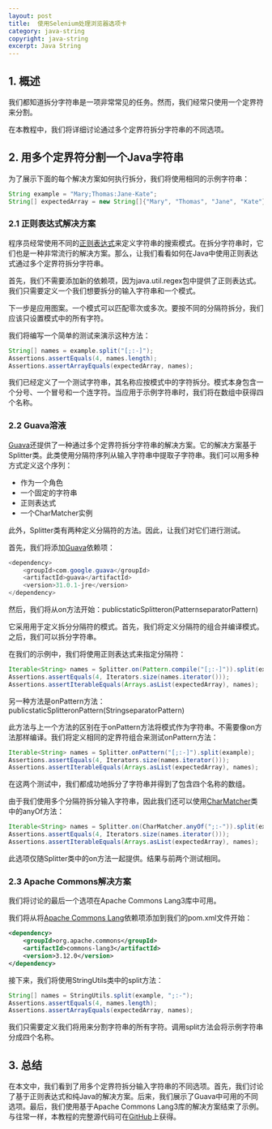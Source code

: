 ```yaml
---
layout: post
title:  使用Selenium处理浏览器选项卡
category: java-string
copyright: java-string
excerpt: Java String
---
```


## 1. 概述

我们都知道拆分字符串是一项非常常见的任务。然而，我们经常只使用一个定界符来分割。

在本教程中，我们将详细讨论通过多个定界符拆分字符串的不同选项。

## 2. 用多个定界符分割一个Java字符串

为了展示下面的每个解决方案如何执行拆分，我们将使用相同的示例字符串：

```java
String example = "Mary;Thomas:Jane-Kate";
String[] expectedArray = new String[]{"Mary", "Thomas", "Jane", "Kate"};
```

### 2.1 正则表达式解决方案

程序员经常使用不同的[正则表达式](https://www.tuyucheng.com/regular-expressions-java)来定义字符串的搜索模式。在拆分字符串时，它们也是一种非常流行的解决方案。那么，让我们看看如何在Java中使用正则表达式通过多个定界符拆分字符串。

首先，我们不需要添加新的依赖项，因为java.util.regex包中提供了正则表达式。我们只需要定义一个我们想要拆分的输入字符串和一个模式。

下一步是应用图案。一个模式可以匹配零次或多次。要按不同的分隔符拆分，我们应该只设置模式中的所有字符。

我们将编写一个简单的测试来演示这种方法：

```java
String[] names = example.split("[;:-]");
Assertions.assertEquals(4, names.length);
Assertions.assertArrayEquals(expectedArray, names);
```

我们已经定义了一个测试字符串，其名称应按模式中的字符拆分。模式本身包含一个分号、一个冒号和一个连字符。当应用于示例字符串时，我们将在数组中获得四个名称。

### 2.2 Guava溶液

[Guava](https://www.tuyucheng.com/guava-guide)还提供了一种通过多个定界符拆分字符串的解决方案。它的解决方案基于Splitter类。此类使用分隔符序列从输入字符串中提取子字符串。我们可以用多种方式定义这个序列：

-   作为一个角色
-   一个固定的字符串
-   正则表达式
-   一个CharMatcher实例

此外，Splitter类有两种定义分隔符的方法。因此，让我们对它们进行测试。

首先，我们将添加[Guava](https://search.maven.org/artifact/com.google.guava/guava/31.0.1-jre/bundle)依赖项：

```java
<dependency>
    <groupId>com.google.guava</groupId>
    <artifactId>guava</artifactId>
    <version>31.0.1-jre</version>
</dependency>
```

然后，我们将从on方法开始：publicstaticSplitteron(PatternseparatorPattern)

它采用用于定义拆分分隔符的模式。首先，我们将定义分隔符的组合并编译模式。之后，我们可以拆分字符串。

在我们的示例中，我们将使用正则表达式来指定分隔符：

```java
Iterable<String> names = Splitter.on(Pattern.compile("[;:-]")).split(example);
Assertions.assertEquals(4, Iterators.size(names.iterator()));
Assertions.assertIterableEquals(Arrays.asList(expectedArray), names);
```

另一种方法是onPattern方法：publicstaticSplitteronPattern(StringseparatorPattern)

此方法与上一个方法的区别在于onPattern方法将模式作为字符串。不需要像on方法那样编译。我们将定义相同的定界符组合来测试onPattern方法：

```java
Iterable<String> names = Splitter.onPattern("[;:-]").split(example);
Assertions.assertEquals(4, Iterators.size(names.iterator()));
Assertions.assertIterableEquals(Arrays.asList(expectedArray), names);
```

在这两个测试中，我们都成功地拆分了字符串并得到了包含四个名称的数组。

由于我们使用多个分隔符拆分输入字符串，因此我们还可以使用[CharMatcher](https://www.tuyucheng.com/guava-string-charmatcher)类中的anyOf方法：

```java
Iterable<String> names = Splitter.on(CharMatcher.anyOf(";:-")).split(example);
Assertions.assertEquals(4, Iterators.size(names.iterator()));
Assertions.assertIterableEquals(Arrays.asList(expectedArray), names);
```

此选项仅随Splitter类中的on方法一起提供。结果与前两个测试相同。

### 2.3 Apache Commons解决方案

我们将讨论的最后一个选项在Apache Commons Lang3库中可用。

我们将从将[Apache Commons Lang](https://search.maven.org/artifact/org.apache.commons/commons-lang3/3.12.0/jar)依赖项添加到我们的pom.xml文件开始：

```xml
<dependency>
    <groupId>org.apache.commons</groupId>
    <artifactId>commons-lang3</artifactId>
    <version>3.12.0</version>
</dependency>
```

接下来，我们将使用StringUtils类中的split方法：

```java
String[] names = StringUtils.split(example, ";:-");
Assertions.assertEquals(4, names.length);
Assertions.assertArrayEquals(expectedArray, names);
```

我们只需要定义我们将用来分割字符串的所有字符。调用split方法会将示例字符串分成四个名称。

## 3. 总结

在本文中，我们看到了用多个定界符拆分输入字符串的不同选项。首先，我们讨论了基于正则表达式和纯Java的解决方案。后来，我们展示了Guava中可用的不同选项。最后，我们使用基于Apache Commons Lang3库的解决方案结束了示例。
与往常一样，本教程的完整源代码可在[GitHub](https://github.com/tu-yucheng/taketoday-tutorial4j/tree/master/java-core-modules/java-string-algorithms-1)上获得。
